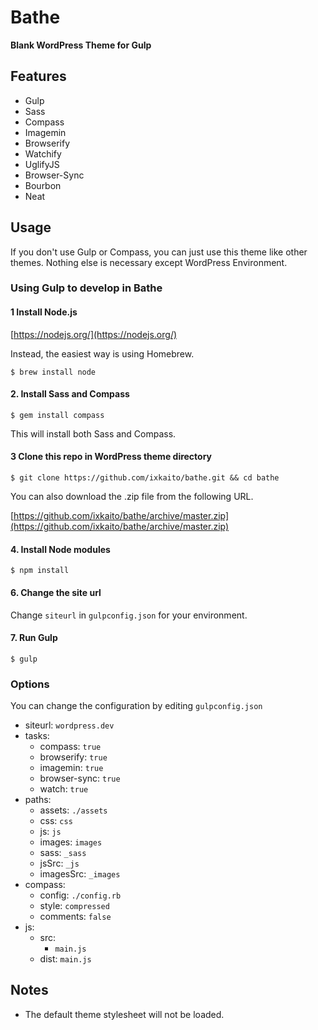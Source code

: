 # Bathe
__Blank WordPress Theme for Gulp__

## Features
- Gulp
- Sass
- Compass
- Imagemin
- Browserify
- Watchify
- UglifyJS
- Browser-Sync
- Bourbon
- Neat

## Usage
If you don't use Gulp or Compass, you can just use this theme like other themes. Nothing else is necessary except WordPress Environment.

### Using Gulp to develop in Bathe

#### 1 Install Node.js

[https://nodejs.org/](https://nodejs.org/)

Instead, the easiest way is using Homebrew.

```
$ brew install node
```

#### 2. Install Sass and Compass

```
$ gem install compass
```

This will install both Sass and Compass.

#### 3 Clone this repo in WordPress theme directory

```
$ git clone https://github.com/ixkaito/bathe.git && cd bathe
```

You can also download the .zip file from the following URL.

[https://github.com/ixkaito/bathe/archive/master.zip](https://github.com/ixkaito/bathe/archive/master.zip)

#### 4. Install Node modules

```
$ npm install
```

#### 6. Change the site url

Change `siteurl` in `gulpconfig.json` for your environment.

#### 7. Run Gulp

```
$ gulp
```

### Options

You can change the configuration by editing `gulpconfig.json`

- siteurl: `wordpress.dev`
- tasks:
  - compass:      `true`
  - browserify:   `true`
  - imagemin:     `true`
  - browser-sync: `true`
  - watch:        `true`
- paths:
  - assets:    `./assets`
  - css:       `css`
  - js:        `js`
  - images:    `images`
  - sass:      `_sass`
  - jsSrc:     `_js`
  - imagesSrc: `_images`
- compass:
  - config:   `./config.rb`
  - style:    `compressed`
  - comments: `false`
- js:
  - src:
    - `main.js`
  - dist: `main.js`

## Notes
- The default theme stylesheet will not be loaded.
